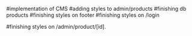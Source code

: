 #implementation of CMS
#adding styles to admin/products
#finishing db products
#finishing styles on footer
#finishing styles on /login

#finishing styles on /admin/product/[id].
